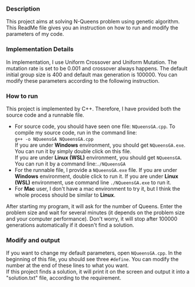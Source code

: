 ### Description
This project aims at solving N-Queens problem using genetic algorithm. This ReadMe file gives you an instruction on how to run and modify the parameters of my code.
### Implementation Details
In implementation, I use Uniform Crossover and Uniform Mutation. The mutation rate is set to be 0.001 and crossover always happens. The default initial group size is 400 and default max generation is 100000. You can modify these parameters according to the following instruction.
### How to run
This project is implemented by C++. Therefore, I have provided both the source code and a runnable file.<br>
- For source code, you should have seen one file: ```NQueensGA.cpp```. To compile my source code, run in the command line:<br>
```g++ -o NQueensGA NQueensGA.cpp```<br>If you are under **Windows** environment, you should get ```NQueensGA.exe```. You can run it by simply double click on this file.<br>
If you are under **Linux (WSL)** environment, you should get ```NQueensGA```. You can run it by a command line:```./NQueensGA```
- For the runnable file, I provide a ```NQueensGA.exe``` file. If you are under **Windows** environment, double click to run it. If you are under **Linux (WSL)** environment, use command line ```./NQueensGA.exe``` to run it.
- For **Mac** user, I don't have a mac environment to try it, but I think the whole process should be similar to **Linux**.

After starting my program, it will ask for the number of Queens. Enter the problem size and wait for several minutes (it depends on the problem size and your computer performance). Don't worry, it will stop after 100000 generations automatically if it doesn't find a solution.

### Modify and output
If you want to change my default parameters, open ```NQueensGA.cpp```. In the beginning of this file, you should see three ```#define```. You can modify the number at the end of these lines to what you want.<br>
If this project finds a solution, it will print it on the screen and output it into a "solution.txt" file, according to the requirement.
